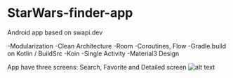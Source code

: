 # StarWars-finder-app
Android app based on swapi.dev

-Modularization
-Clean Architecture
-Room
-Coroutines, Flow
-Gradle.build on Kotlin / BuildSrc
-Koin
-Single Activity
-Material3 Design

App have three screens: Search, Favorite and Detailed screen
![alt text](https://github.com/footgear404/StarWars-finder-app/blob/main/StarWars-finder-app/media/demo.gif)